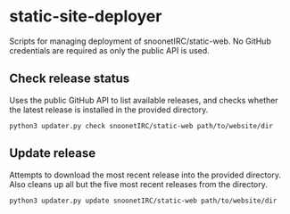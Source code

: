 # static-site-deployer

Scripts for managing deployment of snoonetIRC/static-web. No GitHub credentials
are required as only the public API is used.

## Check release status

Uses the public GitHub API to list available releases, and checks whether the
latest release is installed in the provided directory.

```
python3 updater.py check snoonetIRC/static-web path/to/website/dir
```

## Update release

Attempts to download the most recent release into the provided directory. Also
cleans up all but the five most recent releases from the directory.

```
python3 updater.py update snoonetIRC/static-web path/to/website/dir
```

